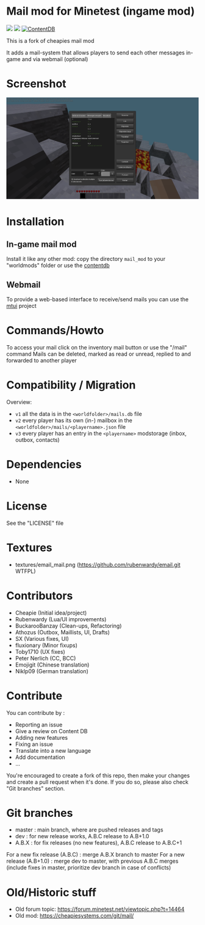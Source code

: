 Mail mod for Minetest (ingame mod)
======

![](https://github.com/mt-mods/mail/workflows/test/badge.svg)
![](https://github.com/mt-mods/mail/workflows/luacheck/badge.svg)
[![ContentDB](https://content.minetest.net/packages/mt-mods/mail/shields/downloads/)](https://content.minetest.net/packages/mt-mods/mail/)

This is a fork of cheapies mail mod

It adds a mail-system that allows players to send each other messages in-game and via webmail (optional)

# Screenshot

![](screenshot_1.1.0.png)

# Installation

## In-game mail mod

Install it like any other mod: copy the directory `mail_mod` to your "worldmods" folder or use the [contentdb](https://content.minetest.net)

## Webmail

To provide a web-based interface to receive/send mails you can use the [mtui](https://github.com/minetest-go/mtui) project

# Commands/Howto

To access your mail click on the inventory mail button or use the "/mail" command
Mails can be deleted, marked as read or unread, replied to and forwarded to another player

# Compatibility / Migration

Overview:
* `v1` all the data is in the `<worldfolder>/mails.db` file
* `v2` every player has its own (in-) mailbox in the `<worldfolder>/mails/<playername>.json` file
* `v3` every player has an entry in the `<playername>` modstorage (inbox, outbox, contacts)

# Dependencies
* None

# License

See the "LICENSE" file

# Textures
* textures/email_mail.png (https://github.com/rubenwardy/email.git WTFPL)

# Contributors

* Cheapie (Initial idea/project)
* Rubenwardy (Lua/UI improvements)
* BuckarooBanzay (Clean-ups, Refactoring)
* Athozus (Outbox, Maillists, UI, Drafts)
* SX (Various fixes, UI)
* fluxionary (Minor fixups)
* Toby1710 (UX fixes)
* Peter Nerlich (CC, BCC)
* Emojigit (Chinese translation)
* Niklp09 (German translation)

# Contribute

You can contribute by :
* Reporting an issue
* Give a review on Content DB
* Adding new features
* Fixing an issue
* Translate into a new language
* Add documentation
* ...

You're encouraged to create a fork of this repo, then make your changes and create a pull request when it's done. If you do so, please also check "Git branches" section.

# Git branches

* master : main branch, where are pushed releases and tags
* dev : for new release works, A.B.C release to A.B+1.0
* A.B.X : for fix releases (no new features), A.B.C release to A.B.C+1

For a new fix release (A.B.C) : merge A.B.X branch to master
For a new release (A.B+1.0) : merge dev to master, with previous A.B.C merges (include fixes in master, prioritize dev branch in case of conflicts)

# Old/Historic stuff
* Old forum topic: https://forum.minetest.net/viewtopic.php?t=14464
* Old mod: https://cheapiesystems.com/git/mail/
